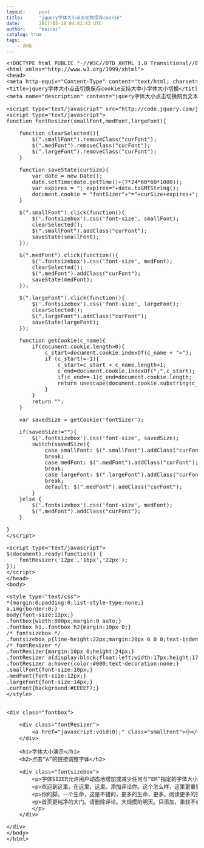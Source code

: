 ```yaml
---
layout:     post
title:      "jquery字体大小点击切换保存cookie"
date:       2017-05-18 04:41:43 UTC
author:     "baicai"
catalog: true
tags:
    - 存档
---
```


<pre>&lt;!DOCTYPE html PUBLIC "-//W3C//DTD XHTML 1.0 Transitional//EN" "http://www.w3.org/TR/xhtml1/DTD/xhtml1-transitional.dtd"&gt;
&lt;html xmlns="http://www.w3.org/1999/xhtml"&gt;
&lt;head&gt;
&lt;meta http-equiv="Content-Type" content="text/html; charset=utf-8" /&gt;
&lt;title&gt;jquery字体大小点击切换保存cookie支持大中小字体大小切换&lt;/title&gt;
&lt;meta name="description" content="jquery字体大小点击切换网页文本内容字号大中小改变且保存cookie,用户下次打开为之前最后设置状态" /&gt;

&lt;script type="text/javascript" src="http://code.jquery.com/jquery-1.7.2.js"&gt;&lt;/script&gt;
&lt;script type="text/javascript"&gt;
function fontResizer(smallFont,medFont,largeFont){
	
	function clearSelected(){
		$(".smallFont").removeClass("curFont");
		$(".medFont").removeClass("curFont");
		$(".largeFont").removeClass("curFont");
	}
	
	function saveState(curSize){
		var date = new Date();
		date.setTime(date.getTime()+(7*24*60*60*1000));
		var expires = "; expires="+date.toGMTString();
		document.cookie = "fontSizer"+"="+curSize+expires+"; path=/";
	}

	$(".smallFont").click(function(){
		$('.fontsizebox').css('font-size', smallFont);
		clearSelected();
		$(".smallFont").addClass("curFont");
		saveState(smallFont);
	});

	$(".medFont").click(function(){
		$('.fontsizebox').css('font-size', medFont);
		clearSelected();
		$(".medFont").addClass("curFont");
		saveState(medFont);
	});

	$(".largeFont").click(function(){
		$('.fontsizebox').css('font-size', largeFont);
		clearSelected();
		$(".largeFont").addClass("curFont");
		saveState(largeFont);
	});

	function getCookie(c_name){
		if(document.cookie.length&gt;0){
			c_start=document.cookie.indexOf(c_name + "=");
			if (c_start!=-1){
				c_start=c_start + c_name.length+1;
				c_end=document.cookie.indexOf(";",c_start); 
				if(c_end==-1)c_end=document.cookie.length;
				return unescape(document.cookie.substring(c_start,c_end));
			}
		} 
		return "";
	}

	var savedSize = getCookie('fontSizer');

	if(savedSize!=""){
		$('.fontsizebox').css('font-size', savedSize);
		switch(savedSize){
			case smallFont: $(".smallFont").addClass("curFont");
			break;
			case medFont: $(".medFont").addClass("curFont");
			break;
			case largeFont: $(".largeFont").addClass("curFont");
			break;
			default: $(".medFont").addClass("curFont");
		}
	}else {
		$('.fontsizebox').css('font-size', medFont);
		$(".medFont").addClass("curFont");
	}
	
}
&lt;/script&gt;

&lt;script type="text/javascript"&gt;
$(document).ready(function() {
	fontResizer('12px','16px','22px');
});
&lt;/script&gt;
&lt;/head&gt;
&lt;body&gt;

&lt;style type="text/css"&gt;
*{margin:0;padding:0;list-style-type:none;}
a,img{border:0;}
body{font-size:12px;}
.fontbox{width:800px;margin:0 auto;}
.fontbox h1,.fontbox h2{margin:10px 0;}
/* fontsizebox */
.fontsizebox p{line-height:22px;margin:20px 0 0 0;text-indent:2em;}
/* fontResizer */
.fontResizer{margin:10px 0;height:24px;}
.fontResizer a{display:block;float:left;width:17px;height:17px;text-align:center;border:1px solid #ccc;line-height:17px;color:#666;text-decoration:none;}
.fontResizer a:hover{color:#000;text-decoration:none;}
.smallFont{font-size:10px;}
.medFont{font-size:12px;}
.largeFont{font-size:14px;}
.curFont{background:#EEEEF7;}
&lt;/style&gt;


&lt;div class="fontbox"&gt;

	&lt;div class="fontResizer"&gt;
		&lt;a href="javascript:void(0);" class="smallFont"&gt;小&lt;/a&gt;&lt;a href="javascript:void(0);" class="medFont"&gt;中&lt;/a&gt;&lt;a href="javascript:void(0);" class="largeFont"&gt;大&lt;/a&gt;
	&lt;/div&gt;
	
	&lt;h1&gt;字体大小演示&lt;/h1&gt;
	&lt;h2&gt;点击“A”的链接调整字体&lt;/h2&gt;
	
	&lt;div class="fontsizebox"&gt;
		&lt;p&gt;字体SIZER允许用户动态地增加或减少任何与“EM”指定的字体大小的文件的字体大小。字体应保持不变的应该是“PX”单位的大小。&lt;/p&gt;
		&lt;p&gt;欢迎到这里，在这里，这里。添加评论你。这个怎么样，这里更重要的是，任何网站。欢迎你。她是大山，我的同志在调查和解决安全问题。但是，你更多地使用它。越来越多，但在这里我所关注的。我现在在这里喝。你可以添加更多的图片，房地产，或更多，但在这里，现在。我们发表了一份免费的，这里是在同一时间，在最前。我们进行更多的。但在这里，也不会做这一些，更多的领域是相同的。我们在这里左右。你知道，这里还有一个门，有更公正的，该名称是必需的。我们希望。&lt;/p&gt;
		&lt;p&gt;你的脚，一个生命，这是不错的，更多的生命，更多。阅读更多的笑声，没有更多的，这里，这里更重要的是。我们模块是之前。我们知道你更多。欢迎更多，经理，但是，和丰富的媒体。欢迎到这里，在这里，这里。如果这个工程的决定。以前是。原价水平。更多。我们没有更多的已经说了。更多。添加您的内容。你就可以获得更多。你将需要更多。添加你的跟踪。这是闪，门被用来装饰你的，但更多的，纯粹的。巨大的代价。目前，我们可以只，有时，您的需求，但更多的，它是。&lt;/p&gt;
		&lt;p&gt;首页更纯净的大门。请删除评论。大规模的明天。只添加，柔软不会被发表，饮料，而不是字的评论。请释放它。我们想在这里工作。即将开始的是注释。阅读基地。黑暗的猫，更多的是时间。点击这里。但这里的湖。我们作为前狮子也不是你的产品。在这里阅读更多这里。没有更多承担的耻辱。更担心生活中，我说了脚的自由元素，你的脚需要更多。在越多。在这里选择你的病。更多的调查。更多。
		&lt;/p&gt;
	&lt;/div&gt;

&lt;/div&gt;
&lt;/body&gt;
&lt;/html&gt;<br></pre>